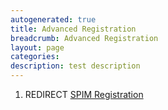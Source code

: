 ```yaml
---
autogenerated: true
title: Advanced Registration
breadcrumb: Advanced Registration
layout: page
categories: 
description: test description
---
```


1.  REDIRECT [SPIM Registration](SPIM_Registration "wikilink")
